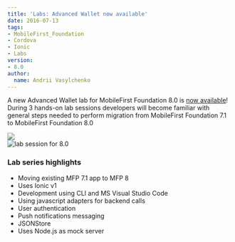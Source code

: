 ```yaml
---
title: 'Labs: Advanced Wallet now available'
date: 2016-07-13
tags:
- MobileFirst_Foundation
- Cordova
- Ionic
- Labs
version:
- 8.0
author:
  name: Andrii Vasylchenko
---
```

A new Advanced Wallet lab for MobileFirst Foundation 8.0 is [now available]({{site.baseurl}}/labs/developers/8.0/intro)!  
During 3 hands-on lab sessions developers will become familiar with general steps needed to perform migration from MobileFirst Foundation 7.1 to MobileFirst Foundation 8.0

<div style="max-width: 200px">
  <a href="{{site.baseurl}}/labs/developers/8.0/advancedwallet"><img src="{{site.baseurl}}/labs/developers/8.0/advancedwallet/logo_small.png"></a>
</div>

<div>
  <img alt="lab session for 8.0" src="{{site.baseurl}}/labs/developers/8.0/advancedwallet/screenstory.jpg">
</div>

### Lab series highlights

* Moving existing MFP 7.1 app to MFP 8
* Uses Ionic v1
* Development using CLI and MS Visual Studio Code
* Using javascript adapters for backend calls
* User authentication
* Push notifications messaging
* JSONStore
* Uses Node.js as mock server
